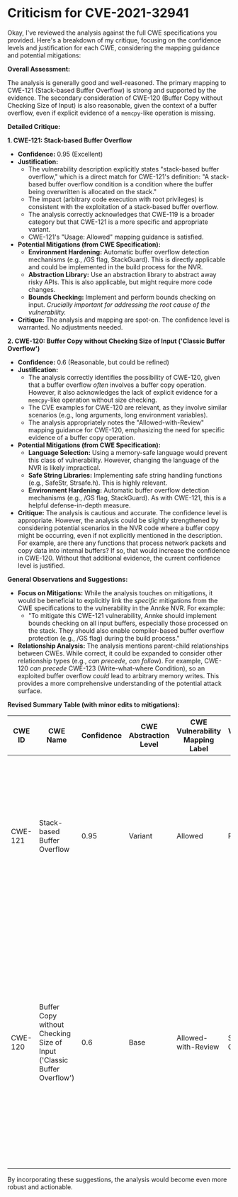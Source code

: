 # Criticism for CVE-2021-32941

Okay, I've reviewed the analysis against the full CWE specifications you provided. Here's a breakdown of my critique, focusing on the confidence levels and justification for each CWE, considering the mapping guidance and potential mitigations:

**Overall Assessment:**

The analysis is generally good and well-reasoned. The primary mapping to CWE-121 (Stack-based Buffer Overflow) is strong and supported by the evidence. The secondary consideration of CWE-120 (Buffer Copy without Checking Size of Input) is also reasonable, given the context of a buffer overflow, even if explicit evidence of a `memcpy`-like operation is missing.

**Detailed Critique:**

**1. CWE-121: Stack-based Buffer Overflow**

*   **Confidence:** 0.95 (Excellent)
*   **Justification:**
    *   The vulnerability description explicitly states "stack-based buffer overflow," which is a direct match for CWE-121's definition: "A stack-based buffer overflow condition is a condition where the buffer being overwritten is allocated on the stack."
    *   The impact (arbitrary code execution with root privileges) is consistent with the exploitation of a stack-based buffer overflow.
    *   The analysis correctly acknowledges that CWE-119 is a broader category but that CWE-121 is a more specific and appropriate variant.
    *   CWE-121's "Usage: Allowed" mapping guidance is satisfied.
*   **Potential Mitigations (from CWE Specification):**
    *   **Environment Hardening:**  Automatic buffer overflow detection mechanisms (e.g., /GS flag, StackGuard).  This is directly applicable and could be implemented in the build process for the NVR.
    *   **Abstraction Library:** Use an abstraction library to abstract away risky APIs. This is also applicable, but might require more code changes.
    *   **Bounds Checking:** Implement and perform bounds checking on input. *Crucially important for addressing the root cause of the vulnerability.*
*   **Critique:** The analysis and mapping are spot-on. The confidence level is warranted. No adjustments needed.

**2. CWE-120: Buffer Copy without Checking Size of Input ('Classic Buffer Overflow')**

*   **Confidence:** 0.6 (Reasonable, but could be refined)
*   **Justification:**
    *   The analysis correctly identifies the possibility of CWE-120, given that a buffer overflow *often* involves a buffer copy operation.  However, it also acknowledges the lack of explicit evidence for a `memcpy`-like operation without size checking.
    *   The CVE examples for CWE-120 are relevant, as they involve similar scenarios (e.g., long arguments, long environment variables).
    *   The analysis appropriately notes the "Allowed-with-Review" mapping guidance for CWE-120, emphasizing the need for specific evidence of a buffer copy operation.
*   **Potential Mitigations (from CWE Specification):**
    *   **Language Selection:**  Using a memory-safe language would prevent this class of vulnerability. However, changing the language of the NVR is likely impractical.
    *   **Safe String Libraries:** Implementing safe string handling functions (e.g., SafeStr, Strsafe.h).  This is highly relevant.
    *   **Environment Hardening:**  Automatic buffer overflow detection mechanisms (e.g., /GS flag, StackGuard). As with CWE-121, this is a helpful defense-in-depth measure.
*   **Critique:** The analysis is cautious and accurate. The confidence level is appropriate. However, the analysis could be slightly strengthened by considering potential scenarios in the NVR code where a buffer copy might be occurring, even if not explicitly mentioned in the description. For example, are there any functions that process network packets and copy data into internal buffers? If so, that would increase the confidence in CWE-120. Without that additional evidence, the current confidence level is justified.

**General Observations and Suggestions:**

*   **Focus on Mitigations:**  While the analysis touches on mitigations, it would be beneficial to explicitly link the *specific* mitigations from the CWE specifications to the vulnerability in the Annke NVR.  For example:
    *   "To mitigate this CWE-121 vulnerability, Annke should implement bounds checking on all input buffers, especially those processed on the stack. They should also enable compiler-based buffer overflow protection (e.g., /GS flag) during the build process."
*   **Relationship Analysis:** The analysis mentions parent-child relationships between CWEs. While correct, it could be expanded to consider other relationship types (e.g., *can precede*, *can follow*). For example, CWE-120 *can precede* CWE-123 (Write-what-where Condition), so an exploited buffer overflow *could* lead to arbitrary memory writes. This provides a more comprehensive understanding of the potential attack surface.

**Revised Summary Table (with minor edits to mitigations):**

| CWE ID | CWE Name | Confidence | CWE Abstraction Level | CWE Vulnerability Mapping Label | CWE-Vulnerability Mapping Notes | Potential Mitigations |
|---|---|---|---|---|---|---|
| CWE-121 | Stack-based Buffer Overflow | 0.95 | Variant | Allowed | Primary CWE | Implement bounds checking on all input buffers processed on the stack. Enable compiler-based buffer overflow protection (e.g., /GS flag) during the build process. |
| CWE-120 | Buffer Copy without Checking Size of Input ('Classic Buffer Overflow') | 0.6 | Base | Allowed-with-Review | Secondary Candidate | Implement safe string handling functions (e.g., SafeStr, Strsafe.h). Enable compiler-based buffer overflow protection (e.g., /GS flag) during the build process. Investigate data processing functions that receive input to identify the exact buffer copy operation. |

By incorporating these suggestions, the analysis would become even more robust and actionable.